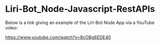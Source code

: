 # Liri-Bot_Node-Javascript-RestAPIs

Below is a link giving an example of the Liri-Bot Node App via a YouTube video:

https://www.youtube.com/watch?v=8cOBg6EDE40
